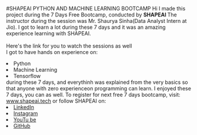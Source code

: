 #SHAPEAI PYTHON AND MACHINE LEARNING BOOTCAMP
Hi I made this project during the 7 Days Free Bootcamp, conducted by <b>SHAPEAI
</b>
The instructor during the session was Mr. Shaurya Sinha(Data Analyst Intern at Jio). I got to 
learn a lot during these 7 days and it was an amazing experience learning with SHAPEAI.
<br><br>Here's the link for you to watch the sessions as well<br>
<a href="https://www.youtube.com/playlist?list=PL7zl8TDRnbylNEA-59W7wWgCWE8LE0D6h"><img scr="htttps://github.com/ShapeAI/PYTHON-AND-DATA-ANALYTICS/blob/main/YOUTUBE%20THUMBNAIL-5.png"></a>
<br>I got to have hands on experience on:
<li>Python
<li>Machine Learning
<li>Tensorflow
<br>during these 7 days, and everythinh was explained from the very basics so that
anyone with zero experienceon programming can learn.
I enjoyed these 7 days, you can as well. To register for next free 7 days bootcamp, visit:
<a href="https://www.shapeai.tech">www.shapeai.tech</a>
or follow SHAPEAI on:
<li><a href=
"https://in.linkedin.com/company/shapeai">LinkedIn</a>
<li><a href=
"https://www.instagram.com/shape.ai/?hl=en">Instagram</a>
<li><a
href=
"https://www.youtube.com/channel/UCTUvDLTW9meuDXWcbmISPdA">YouTu
be</a>
<li><a href=
"https://github.com/shapeai">GitHub</a>
